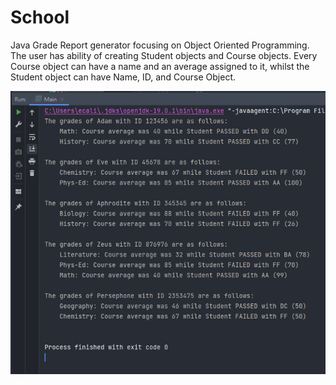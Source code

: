 # School

Java Grade Report generator focusing on Object Oriented Programming.
The user has ability of creating Student objects and Course objects. 
Every Course object can have a name and an average assigned to it, whilst the Student object can have Name, ID, and Course Object.

![](school.png)
